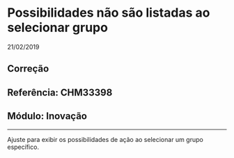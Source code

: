# Possibilidades não são listadas ao selecionar grupo
21/02/2019
## Correção
## Referência: CHM33398
## Módulo: Inovação
***

Ajuste para exibir os possibilidades de ação ao selecionar um grupo específico.